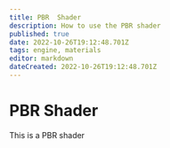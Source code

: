 ```yaml
---
title: PBR  Shader
description: How to use the PBR shader
published: true
date: 2022-10-26T19:12:48.701Z
tags: engine, materials
editor: markdown
dateCreated: 2022-10-26T19:12:48.701Z
---
```


# PBR Shader

This is a PBR shader